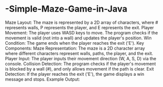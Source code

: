 # -Simple-Maze-Game-in-Java
Maze Layout: The maze is represented by a 2D array of characters, where # represents walls, P represents the player, and E represents the exit.
Player Movement: The player uses WASD keys to move. The program checks if the movement is valid (not into a wall) and updates the player's position.
Win Condition: The game ends when the player reaches the exit ('E').
Key Components:
Maze Representation: The maze is a 2D character array where different characters represent walls, paths, the player, and the exit.
Player Input: The player inputs their movement direction (W, A, S, D) via the console.
Collision Detection: The program checks if the player's movement is blocked by a wall (#), and only allows movement if the path is clear.
Exit Detection: If the player reaches the exit ('E'), the game displays a win message and stops.
Example Output:
